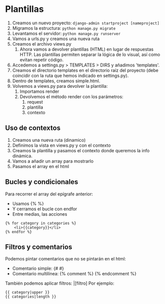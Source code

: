 # Plantillas
1. Creamos un nuevo proyecto: ```django-admin startproject [nameproject]```
2. Migramos la estructura: ```python manage.py migrate```
3. Levantamos el servidor: ```python manage.py runserver```
4. Vamos a urls.py y creamos una nueva ruta
5. Creamos el archivo views.py
   1. Ahora vamos a devolver plantillas (HTML) en lugar de respuestas HTTP. Las plantillas permiten separar la lógica de lo visual, así como evitan repetir código.
6. Accedemos a settings.py > TEMPLATES > DIRS y añadimos 'templates'.
7. Creamos el directorio templates en el directorio raíz del proyecto (debe coincidir con la ruta que hemos indicado en settings.py).
8. Dentro de templates, creamos simple.html.
9. Volvemos a views.py para devolver la plantilla:
   1.  Importamos render 
   2.  Devolvemos el método render con los parámetros:
       1.  request
       2.  plantilla
       3.  contexto

## Uso de contextos
1. Creamos una nueva ruta (dinamico)
2. Definimos la vista en views.py y con el contexto
3. Creamos la plantilla y pasamos el contexto donde queremos la info dinámica. 
4. Vamos a añadir un array para mostrarlo
5. Pasamos el array en el html


## Bucles y condicionales
Para recorrer el array del epígrafe anterior:
* Usamos {% %}
* Y cerramos el bucle con endfor
* Entre medias, las acciones
```
{% for category in categories %}
    <li>{{category}}</li>
{% endfor %}    
```

## Filtros y comentarios
Podemos pintar comentarios que no se pintarán en el html:
* Comentario simple: {# #}
* Comentario multilínea: {% comment %} {% endcomment %}

También podemos aplicar filtros: |[filtro]
Por ejemplo:
```
{{ category|upper }}
{{ categories|length }}
```
